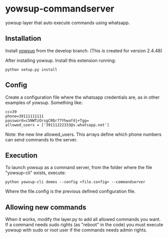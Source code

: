 # yowsup-commandserver
yowsup layer that auto execute commands using whatsapp.

## Installation

Install [yowsup](https://github.com/tgalal/yowsup/tree/develop) from the develop branch. (This is created for version 2.4.48)

After installing yowsup. Install this extension running:
```
python setup.py install
```

## Config
Create a configuration file where the whatsapp credentials are, as in other examples of yowsup. Something like:

	cc=39
	phone=39111111111
	password=c5NWTzOrsgCRQr77Yhwafdj+Tgg=
	allowed_users = ['39111222333@s.whatsapp.net']

Note: the new line allowed_users. This arrays define which phone numbers can send commands to the server. 

## Execution

To launch yowsup as a command server, from the folder where the file "yowsup-cli" exists, execute: 

	python yowsup-cli demos --config <file.config> --commandserver
	
Where the file.config is the previous defined configuration file.

## Allowing new commands

When it works, modify the layer.py to add all allowed commands you want. If a command needs sudo rights (as "reboot" in the code) you must execute yowsup with sudo or root user if the commands needs admin rights.






